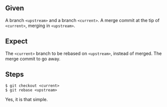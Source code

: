 ## Given

A branch `<upstream>` and a branch `<current>`. A merge commit at the tip of
`<current>`, merging in `<upstream>`.

## Expect

The `<current>` branch to be rebased on `<upstream>`, instead of merged. The
merge commit to go away.

## Steps

    $ git checkout <current>
    $ git rebase <upstream>

Yes, it is that simple.
